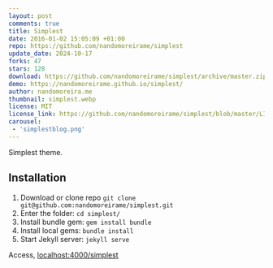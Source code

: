 ```yaml
---
layout: post
comments: true
title: Simplest
date: 2016-01-02 15:05:09 +01:00
repo: https://github.com/nandomoreirame/simplest
update_date: 2024-10-17
forks: 47
stars: 128
download: https://github.com/nandomoreirame/simplest/archive/master.zip
demo: https://nandomoreirame.github.io/simplest/
author: nandomoreira.me
thumbnail: simplest.webp
license: MIT
license_link: https://github.com/nandomoreirame/simplest/blob/master/LICENSE
carousel:
 - 'simplestblog.png'
---
```


Simplest theme.

## Installation

1. Download or clone repo `git clone git@github.com:nandomoreirame/simplest.git`
2. Enter the folder: `cd simplest/`
3. Install bundle gem: `gem install bundle`
4. Install local gems: `bundle install`
5. Start Jekyll server: `jekyll serve`

Access, [localhost:4000/simplest](https://localhost:4000/simplest)
